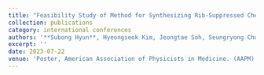 ```yaml
---
title: "Feasibility Study of Method for Synthesizing Rib-Suppressed Chest  Radiography from Digital Tomosynthesis System Using 2D CNT Array"
collection: publications
category: international conferences
authors: '**Subong Hyun**, Hyeongseok Kim, Jeongtae Soh, Seungryong Cho'
excerpt: ''
date: 2023-07-22
venue: 'Poster, American Association of Physicists in Medicine. (AAPM)'
---
```

